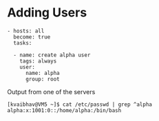# Adding Users

```
- hosts: all
  become: true
  tasks:

  - name: create alpha user
    tags: always
    user:
      name: alpha
      group: root
```

Output from one of the servers
```
[kvaibhav@VM5 ~]$ cat /etc/passwd | grep ^alpha
alpha:x:1001:0::/home/alpha:/bin/bash
```